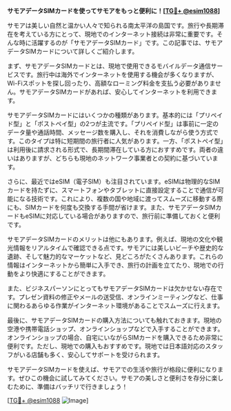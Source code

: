 **サモアデータSIMカードを使ってサモアをもっと便利に！[[TG💪+ @esim1088](https://t.me/s/esim1088)]**

サモアは美しい自然と温かい人々で知られる南太平洋の島国です。旅行や長期滞在を考えている方にとって、現地でのインターネット接続は非常に重要です。そんな時に活躍するのが「サモアデータSIMカード」です。この記事では、サモアデータSIMカードについて詳しくご紹介します。

まず、サモアデータSIMカードとは、現地で使用できるモバイルデータ通信サービスです。旅行中は海外でインターネットを使用する機会が多くなりますが、Wi-Fiスポットを探し回ったり、高額なローミング料金を支払う必要がありません。サモアデータSIMカードがあれば、安心してインターネットを利用できます。

サモアデータSIMカードにはいくつかの種類があります。基本的には「プリペイド型」と「ポストペイ型」の2つが主流です。「プリペイド型」は事前に一定のデータ量や通話時間、メッセージ数を購入し、それを消費しながら使う方式です。このタイプは特に短期間の旅行者に人気があります。一方、「ポストペイ型」は利用後に請求される形式で、長期間滞在している方におすすめです。両者の違いはありますが、どちらも現地のネットワーク事業者との契約に基づいています。

さらに、最近ではeSIM（電子SIM）も注目されています。eSIMは物理的なSIMカードを持たずに、スマートフォンやタブレットに直接設定することで通信が可能になる技術です。これにより、複数の国や地域に渡ってスムーズに移動する際にも、SIMカードを何度も交換する手間が省けます。また、サモアデータSIMカードもeSIMに対応している場合がありますので、旅行前に準備しておくと便利です。

サモアデータSIMカードのメリットは他にもあります。例えば、現地の文化や観光情報をリアルタイムで確認できる点です。サモアには美しいビーチや歴史的な遺跡、そして魅力的なマーケットなど、見どころがたくさんあります。これらの情報はインターネットから簡単に入手でき、旅行の計画を立てたり、現地での行動をより快適にすることができます。

また、ビジネスパーソンにとってもサモアデータSIMカードは欠かせない存在です。プレゼン資料の修正やメールの送受信、オンラインミーティングなど、仕事に関わるあらゆる作業がインターネット環境があることでスムーズに行えます。

最後に、サモアデータSIMカードの購入方法についても触れておきます。現地の空港や携帯電話ショップ、オンラインショップなどで入手することができます。オンラインショップの場合、自宅にいながらSIMカードを購入できるため非常に便利です。ただし、現地での購入もおすすめです。現地では日本語対応のスタッフがいる店舗も多く、安心してサポートを受けられます。

サモアデータSIMカードを使えば、サモアでの生活や旅行が格段に便利になります。ぜひこの機会に試してみてください。サモアの美しさと便利さを存分に楽しむために、準備はバッチリで行きましょう！

[[TG💪+ @esim1088](https://t.me/s/esim1088) ![Image](https://i.postimg.cc/Y0z9fWf4/image.png)]